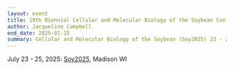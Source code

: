 ```yaml
---
layout: event
title: 19th Biennial Cellular and Molecular Biology of the Soybean Conference (Soy2025)
author: Jacqueline Campbell
end_date: 2025-01-15
summary: Cellular and Molecular Biology of the Soybean (Soy2025) 23 - 25, July, 2025, Madison, WI
---
```

July 23 - 25, 2025:
[Soy2025](https://conferences.union.wisc.edu/soy2025/), Madison WI